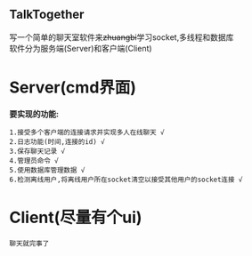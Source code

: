 ## TalkTogether
写一个简单的聊天室软件来~~zhuangbi~~学习socket,多线程和数据库  
软件分为服务端(Server)和客户端(Client)  
# Server(cmd界面)
**要实现的功能:**
```
1.接受多个客户端的连接请求并实现多人在线聊天 √
2.日志功能(时间,连接的id) √
3.保存聊天记录 √
4.管理员命令 √
5.使用数据库管理数据 √
6.检测离线用户,将离线用户所在socket清空以接受其他用户的socket连接 √
```
# Client(尽量有个ui)
```
聊天就完事了
```
